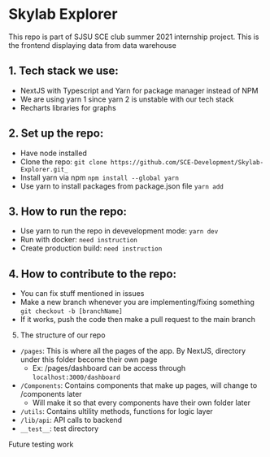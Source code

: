 # Skylab Explorer
This repo is part of SJSU SCE club summer 2021 internship project. This is the frontend displaying data from data warehouse

## 1. Tech stack we use:

* NextJS with Typescript and Yarn for package manager instead of NPM
* We are using yarn 1 since yarn 2 is unstable with our tech stack
* Recharts libraries for graphs
## 2. Set up the repo:
* Have node installed
* Clone the repo:  `git clone https://github.com/SCE-Development/Skylab-Explorer.git_`
* Install yarn via npm `npm install --global yarn`
* Use yarn to install packages from package.json file `yarn add`
## 3. How to run the repo:
* Use yarn to run the repo in devevelopment mode: `yarn dev`
* Run with docker: `need instruction`
* Create production build: `need instruction`
## 4. How to contribute to the repo:
* You can fix stuff mentioned in issues
* Make a new branch whenever you are implementing/fixing something `git checkout -b [branchName]`
* If it works, push the code then make a pull request to the main branch
5. The structure of our repo
* `/pages`: This is where all the pages of the app. By NextJS, directory under this folder become their own page
  + Ex: /pages/dashboard can be access through `localhost:3000/dashboard`
* `/Components`: Contains components that make up pages, will change to /components later
  + Will make it so that every components have their own folder later
* `/utils`: Contains ultility methods, functions for logic layer
* `/lib/api`: API calls to backend
* `__test__`: test directory
    
Future testing work


